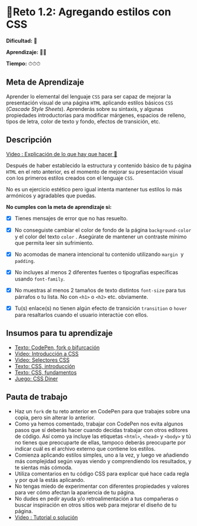 # 🔹Reto 1.2: Agregando estilos con CSS

**Dificultad:** 🌻

**Aprendizaje:** 🍯🍯

**Tiempo:** ⏱⏱⏱

## Meta de Aprendizaje

Aprender lo elemental del lenguaje `CSS` para ser capaz de mejorar la presentación visual de una página `HTML` aplicando estilos básicos `CSS` (_Cascade Style Sheets_). Aprenderás sobre su sintaxis, y algunas propiedades introductorias para modificar márgenes, espacios de relleno, tipos de letra, color de texto y fondo, efectos de transición, etc.

## Descripción

[Video : Explicación de lo que hay que hacer 🌟](https://www.loom.com/share/07471114231d48559d844f1cad33ea65)

Después de haber establecido la estructura y contenido básico de tu página `HTML` en el reto anterior, es el momento de mejorar su presentación visual con los primeros estilos creados con el lenguaje `CSS`.

No es un ejercicio estético pero igual intenta mantener tus estilos lo más armónicos y agradables que puedas.

**No cumples con la meta de aprendizaje si:**

- [x] Tienes mensajes de error que no has resuelto.
* [x] No conseguiste cambiar el color de fondo de la página `background-color` y el color del texto `color` . Asegúrate de mantener un contraste mínimo que permita leer sin sufrimiento.

* [x] No acomodas de manera intencional tu contenido utilizando `margin`  y `padding`.
- [x] No incluyes al menos 2 diferentes fuentes o tipografías específicas usando `font-family`.

- [x] No muestras al menos 2 tamaños de texto distintos `font-size` para tus párrafos o tu lista. No con `<h1>` o `<h2>` etc. obviamente.
* [x] Tu(s) enlace(s) no tienen algún efecto de transición `transition` o `hover` para resaltarlos cuando el usuario interactúe con ellos.

## Insumos para tu aprendizaje

- [Texto: CodePen, fork o bifurcación](https://laboratoria1.gitbook.io/codigom/curriculum_dev/topics/editors_codepen_fork)
- [Video: Introducción a CSS](https://www.youtube.com/watch?v=AGDDdsiZ0Ko)
- [Video: Selectores CSS](https://www.youtube.com/watch?v=ZNskBxLVOfs)
- [Texto: CSS, introducción](https://laboratoria1.gitbook.io/codigom/curriculum_dev/topics/css_intro)
- [Texto: CSS, fundamentos](https://laboratoria1.gitbook.io/codigom/curriculum_dev/topics/css_fundamentos)
- [Juego: CSS Diner](https://flukeout.github.io/)

## Pauta de trabajo

- Haz un `fork` de tu reto anterior en CodePen para que trabajes sobre una copia, pero sin alterar lo anterior.
- Como ya hemos comentado, trabajar con CodePen nos evita algunos pasos que sí deberás hacer cuando decidas trabajar con otros editores de código. Así como ya incluye las etiquetas `<html>`, `<head>` y `<body>` y tú no tienes que preocuparte de ellas, tampoco deberás preocuparte por indicar cuál es el archivo externo que contiene los estilos.
- Comienza aplicando estilos simples, uno a la vez, y luego ve añadiendo más complejidad según vayas viendo y comprendiendo los resultados, y te sientas más cómoda.
- Utiliza comentarios en tu código CSS para explicar qué hace cada regla y por qué la estás aplicando.
- No tengas miedo de experimentar con diferentes propiedades y valores para ver cómo afectan la apariencia de tu página.
- No dudes en pedir ayuda y/o retroalimentación a tus compañeras o buscar inspiración en otros sitios web para mejorar el diseño de tu página.
- [Video : Tutorial o solución](https://www.loom.com/share/36f98b8aecb14c2a8e37055091bf0650)
